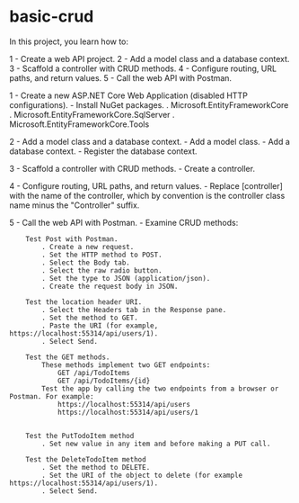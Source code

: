 # basic-crud
In this project, you learn how to:

1 - Create a web API project.
2 - Add a model class and a database context.
3 - Scaffold a controller with CRUD methods.
4 - Configure routing, URL paths, and return values.
5 - Call the web API with Postman.

1 - Create a new ASP.NET Core Web Application (disabled HTTP configurations).
    - Install NuGet packages.
        . Microsoft.EntityFrameworkCore
        . Microsoft.EntityFrameworkCore.SqlServer
        . Microsoft.EntityFrameworkCore.Tools

2 - Add a model class and a database context.
    - Add a model class.
    - Add a database context.
    - Register the database context.

3 - Scaffold a controller with CRUD methods.
    - Create a controller.

4 - Configure routing, URL paths, and return values.
    - Replace [controller] with the name of the controller, which by convention is the controller class name minus the "Controller" suffix. 

5 - Call the web API with Postman.
    - Examine CRUD methods:

        Test Post with Postman.
            . Create a new request.
            . Set the HTTP method to POST.
            . Select the Body tab.
            . Select the raw radio button.
            . Set the type to JSON (application/json).
            . Create the request body in JSON.

        Test the location header URI.
            . Select the Headers tab in the Response pane.
            . Set the method to GET.
            . Paste the URI (for example, https://localhost:55314/api/users/1).
            . Select Send.

        Test the GET methods.
            These methods implement two GET endpoints:
                GET /api/TodoItems
                GET /api/TodoItems/{id}
            Test the app by calling the two endpoints from a browser or Postman. For example:
                https://localhost:55314/api/users
                https://localhost:55314/api/users/1


        Test the PutTodoItem method
            . Set new value in any item and before making a PUT call.

        Test the DeleteTodoItem method
            . Set the method to DELETE.
            . Set the URI of the object to delete (for example https://localhost:55314/api/users/1).
            . Select Send.
